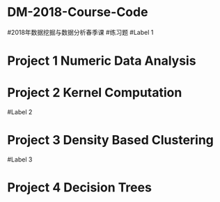 # DM-2018-Course-Code
#2018年数据挖掘与数据分析春季课
#练习题
#Label 1
# Project 1 Numeric Data Analysis
# Project 2 Kernel Computation
#Label 2
# Project 3 Density Based Clustering
#Label 3
# Project 4 Decision Trees
